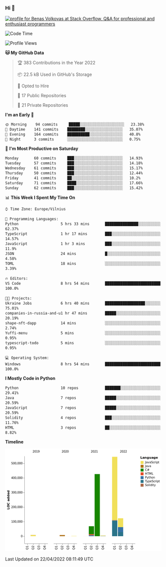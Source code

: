 ### Hi 👋
<a href="https://stackoverflow.com/users/14954249/benas-volkovas"><img src="https://stackoverflow.com/users/flair/14954249.png?theme=dark" width="208" height="58" alt="profile for Benas Volkovas at Stack Overflow, Q&amp;A for professional and enthusiast programmers" title="profile for Benas Volkovas at Stack Overflow, Q&amp;A for professional and enthusiast programmers"></a>

<!--START_SECTION:waka-->
![Code Time](http://img.shields.io/badge/Code%20Time-671%20hrs%202%20mins-blue)

![Profile Views](http://img.shields.io/badge/Profile%20Views-0-blue)

**🐱 My GitHub Data** 

> 🏆 383 Contributions in the Year 2022
 > 
> 📦 22.5 kB Used in GitHub's Storage 
 > 
> 💼 Opted to Hire
 > 
> 📜 17 Public Repositories 
 > 
> 🔑 21 Private Repositories  
 > 
**I'm an Early 🐤** 

```text
🌞 Morning    94 commits     █████░░░░░░░░░░░░░░░░░░░░   23.38% 
🌆 Daytime    141 commits    ████████░░░░░░░░░░░░░░░░░   35.07% 
🌃 Evening    164 commits    ██████████░░░░░░░░░░░░░░░   40.8% 
🌙 Night      3 commits      ░░░░░░░░░░░░░░░░░░░░░░░░░   0.75%

```
📅 **I'm Most Productive on Saturday** 

```text
Monday       60 commits     ███░░░░░░░░░░░░░░░░░░░░░░   14.93% 
Tuesday      57 commits     ███░░░░░░░░░░░░░░░░░░░░░░   14.18% 
Wednesday    61 commits     ███░░░░░░░░░░░░░░░░░░░░░░   15.17% 
Thursday     50 commits     ███░░░░░░░░░░░░░░░░░░░░░░   12.44% 
Friday       41 commits     ██░░░░░░░░░░░░░░░░░░░░░░░   10.2% 
Saturday     71 commits     ████░░░░░░░░░░░░░░░░░░░░░   17.66% 
Sunday       62 commits     ███░░░░░░░░░░░░░░░░░░░░░░   15.42%

```


📊 **This Week I Spent My Time On** 

```text
⌚︎ Time Zone: Europe/Vilnius

💬 Programming Languages: 
Python                   5 hrs 33 mins       ███████████████░░░░░░░░░░   62.37% 
TypeScript               1 hr 17 mins        ███░░░░░░░░░░░░░░░░░░░░░░   14.57% 
JavaScript               1 hr 3 mins         ███░░░░░░░░░░░░░░░░░░░░░░   11.9% 
JSON                     24 mins             █░░░░░░░░░░░░░░░░░░░░░░░░   4.58% 
TOML                     18 mins             ░░░░░░░░░░░░░░░░░░░░░░░░░   3.39%

🔥 Editors: 
VS Code                  8 hrs 54 mins       █████████████████████████   100.0%

🐱‍💻 Projects: 
Ukraine Jobs             6 hrs 40 mins       ██████████████████░░░░░░░   75.01% 
companies-in-russia-and-u1 hr 47 mins        █████░░░░░░░░░░░░░░░░░░░░   20.19% 
shape-nft-dapp           14 mins             ░░░░░░░░░░░░░░░░░░░░░░░░░   2.74% 
Yuffi-menu               5 mins              ░░░░░░░░░░░░░░░░░░░░░░░░░   0.95% 
typescript-todo          5 mins              ░░░░░░░░░░░░░░░░░░░░░░░░░   0.95%

💻 Operating System: 
Windows                  8 hrs 54 mins       █████████████████████████   100.0%

```

**I Mostly Code in Python** 

```text
Python                   10 repos            ███████░░░░░░░░░░░░░░░░░░   29.41% 
Java                     7 repos             █████░░░░░░░░░░░░░░░░░░░░   20.59% 
JavaScript               7 repos             █████░░░░░░░░░░░░░░░░░░░░   20.59% 
Solidity                 4 repos             ███░░░░░░░░░░░░░░░░░░░░░░   11.76% 
HTML                     3 repos             ██░░░░░░░░░░░░░░░░░░░░░░░   8.82%

```


**Timeline**

![Chart not found](https://raw.githubusercontent.com/BenasVolkovas/BenasVolkovas/main/charts/bar_graph.png) 


 Last Updated on 22/04/2022 08:11:49 UTC
<!--END_SECTION:waka-->
